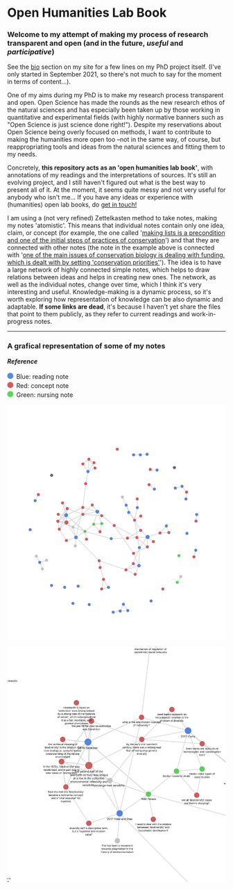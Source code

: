 # Open Humanities Lab Book
### Welcome to my attempt of making my process of research transparent and open (and in the future, *useful* and *participative*)

See the [bio](https://www.oliviodare.com/bio.html#what-im-doing-now) section on my site for a few lines on my PhD project itself. (I've only started in September 2021, so there's not much to say for the moment in terms of content...).

One of my aims during my PhD is to make my research process transparent and open. Open Science has made the rounds as the new research ethos of the natural sciences and has especially been taken up by those working in quantitative and experimental fields (with highly normative banners such as "Open Science is just science done right!"). Despite my reservations about Open Science being overly focused on methods, I want to contribute to making the humanities more open too –not in the same way, of course, but reappropriating tools and ideas from the natural sciences and fitting them to my needs. 

Concretely, **this repository acts as an 'open humanities lab book'**, with annotations of my readings and the interpretations of sources. It's still an evolving project, and I still haven't figured out what is the best way to present all of it. At the moment, it seems quite messy and not very useful for anybody who isn't me... If you have any ideas or experience with (humanities) open lab books, do <a href="https://www.oliviodare.com/#socials-and-getting-in-touch" target="_blank">get in touch!</a>

I am using a (not very refined) Zettelkasten method to take notes, making my notes 'atomistic'. This means that individual notes contain only one idea, claim, or concept (for example, the one called '<a href="https://github.com/oliviodare/MakingKnowledge/blob/main/making%20lists%20is%20a%20precondition%20and%20one%20of%20the%20initial%20steps%20of%20practices%20of%20conservation.md" target="_blank">making lists is a precondition and one of the initial steps of practices of conservation</a>') and that they are connected with other notes (the note in the example above is connected with '<a href="https://github.com/oliviodare/MakingKnowledge/blob/main/one%20of%20the%20main%20issues%20of%20conservation%20biology%20is%20dealing%20with%20funding,%20which%20is%20dealt%20with%20by%20setting%20'conservation%20priorities'.md" target="_blank">one of the main issues of conservation biology is dealing with funding, which is dealt with by setting 'conservation priorities'</a>'). The idea is to have a large network of highly connected simple notes, which helps to draw relations between ideas and helps in creating new ones. The network, as well as the individual notes, change over time, which I think it's very interesting and useful. Knowledge-making is a dynamic process, so it's worth exploring how representation of knowledge can be also dynamic and adaptable. **If some links are dead**, it's because I haven't yet share the files that point to them publicly, as they refer to current readings and work-in-progress notes.

---

### A grafical representation of some of my notes
***Reference***

<svg width="17" height="18">
 <circle cx="7" cy="11" r="7" fill=#538CEA />  
 </svg> 
Blue: reading note <br>

<svg width="17" height="18">
 <circle cx="7" cy="11" r="7" fill=#d65c5c /> 
 </svg> 
Red: concept note <br>

<svg width="17" height="18">
 <circle cx="7" cy="11" r="7" fill=#5BD65C /> 
 </svg> 
Green: nursing note  <br>


![](Pasted%20image%2020210917132805.png)

![](Pasted%20image%2020210917132821.png)